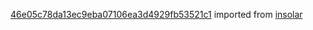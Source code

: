 [46e05c78da13ec9eba07106ea3d4929fb53521c1](https://github.com/insolar/insolar/commit/46e05c78da13ec9eba07106ea3d4929fb53521c1) imported from [insolar](https://github.com/insolar/insolar)
